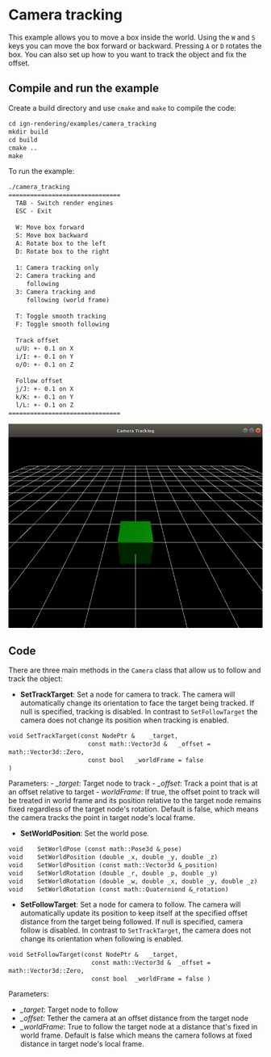# Camera tracking

This example allows you to move a box inside the world. 
Using the `W` and `S` keys you can move the box forward or backward. Pressing `A` or `D` rotates the box. You can also set up how to you want to track the object and fix the offset.

## Compile and run the example

Create a build directory and use `cmake` and `make` to compile the code:

```{.sh}
cd ign-rendering/examples/camera_tracking
mkdir build
cd build
cmake ..
make
```

To run the example:

```{.sh}
./camera_tracking
===============================
  TAB - Switch render engines  
  ESC - Exit                   

  W: Move box forward          
  S: Move box backward         
  A: Rotate box to the left    
  D: Rotate box to the right   

  1: Camera tracking only      
  2: Camera tracking and       
     following                 
  3: Camera tracking and       
     following (world frame)   

  T: Toggle smooth tracking    
  F: Toggle smooth following   

  Track offset                 
  u/U: +- 0.1 on X             
  i/I: +- 0.1 on Y             
  o/O: +- 0.1 on Z             

  Follow offset                
  j/J: +- 0.1 on X             
  k/K: +- 0.1 on Y             
  l/L: +- 0.1 on Z             
===============================

```

![](img/camera_tracking.png)

## Code

There are three main methods in the `Camera` class that allow us to follow and track the object:

 - **SetTrackTarget**: Set a node for camera to track. The camera will automatically change its orientation to face the target being tracked. If null is specified, tracking is disabled. In contrast to `SetFollowTarget` the camera does not change its position when tracking is enabled.
 ```{.cpp}
 void SetTrackTarget(const NodePtr & 	_target,
                       const math::Vector3d & 	_offset = math::Vector3d::Zero,
                       const bool 	_worldFrame = false
 )
 ```
 Parameters:
    - *_target*:	Target node to track
    - *_offset*:	Track a point that is at an offset relative to target
    - *worldFrame*:	If true, the offset point to track will be treated in world frame and its position relative to the target node remains fixed regardless of the target node's rotation. Default is false, which means the camera tracks the point in target node's local frame.
 - **SetWorldPosition**: Set the world pose.
 ```{.cpp}
void 	SetWorldPose (const math::Pose3d &_pose)
void 	SetWorldPosition (double _x, double _y, double _z)
void 	SetWorldPosition (const math::Vector3d &_position)
void 	SetWorldRotation (double _r, double _p, double _y)
void 	SetWorldRotation (double _w, double _x, double _y, double _z)
void 	SetWorldRotation (const math::Quaterniond &_rotation)
 ```
 - **SetFollowTarget**: Set a node for camera to follow. The camera will automatically update its position to keep itself at the specified offset distance from the target being followed. If null is specified, camera follow is disabled. In contrast to `SetTrackTarget`, the camera does not change its orientation when following is enabled.
 ```{.cpp}
 void SetFollowTarget(const NodePtr & 	_target,
                        const math::Vector3d & 	_offset = math::Vector3d::Zero,
                        const bool 	_worldFrame = false )
 ```
 Parameters:
  - *_target*:	Target node to follow
  - *_offset*:	Tether the camera at an offset distance from the target node
  - *_worldFrame*:	True to follow the target node at a distance that's fixed in world frame. Default is false which means the camera follows at fixed distance in target node's local frame.
